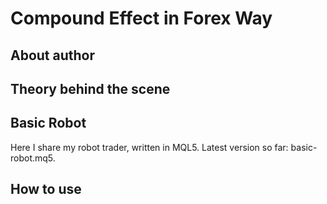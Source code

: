# Compound Effect in Forex Way

## About author

## Theory behind the scene

## Basic Robot

Here I share my robot trader, written in MQL5. Latest version so far: basic-robot.mq5.

## How to use
